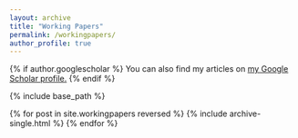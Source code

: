 ```yaml
---
layout: archive
title: "Working Papers"
permalink: /workingpapers/
author_profile: true
---
```


{% if author.googlescholar %}
 You can also find my articles on <u><a href="{{author.googlescholar}}">my Google Scholar profile</a>.</u>
{% endif %}

{% include base_path %}

{% for post in site.workingpapers reversed %}
  {% include archive-single.html %}
{% endfor %}

